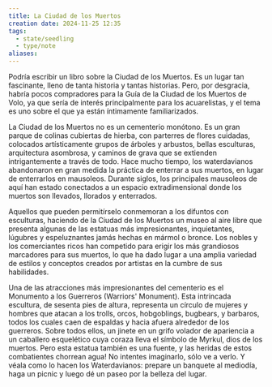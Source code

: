 ```yaml
---
title: La Ciudad de los Muertos
creation date: 2024-11-25 12:35
tags:
  - state/seedling
  - type/note
aliases:
---
```


Podría escribir un libro sobre la Ciudad de los Muertos. Es un lugar tan fascinante, lleno de tanta historia y tantas historias. Pero, por desgracia, habría pocos compradores para la
Guía de la Ciudad de los Muertos de Volo, ya que sería de interés principalmente para los acuarelistas, y el tema es uno sobre el que ya están íntimamente familiarizados.

La Ciudad de los Muertos no es un cementerio monótono. Es un gran parque de colinas cubiertas de hierba, con parterres de flores cuidadas, colocados artísticamente grupos de árboles y arbustos, bellas esculturas, arquitectura asombrosa, y caminos de grava que se extienden intrigantemente a través de todo. Hace mucho tiempo, los waterdavianos abandonaron en gran medida la práctica de enterrar a sus muertos, en lugar de enterrarlos en mausoleos. Durante siglos, los principales mausoleos de aquí han estado conectados a un espacio extradimensional donde los muertos son llevados, llorados y enterrados.

Aquellos que pueden permitírselo conmemoran a los difuntos con esculturas, haciendo de la Ciudad de los Muertos un museo al aire libre que presenta algunas de las estatuas más impresionantes, inquietantes, lúgubres y espeluznantes jamás hechas en mármol o bronce. Los nobles y los comerciantes ricos han competido para erigir los más grandiosos marcadores para sus muertos, lo que ha dado lugar a una amplia variedad de estilos y conceptos creados por artistas en la cumbre de sus habilidades.

Una de las atracciones más impresionantes del cementerio es el Monumento a los Guerreros (Warriors' Monument). Esta intrincada escultura, de sesenta pies de altura, representa un círculo de mujeres y hombres que atacan a los trolls, orcos, hobgoblings, bugbears, y barbaros, todos los cuales caen de espaldas y hacia afuera alrededor de los guerreros. Sobre todos ellos, un jinete en un grifo volador de apariencia a un caballero esquelético cuya coraza lleva el símbolo de Myrkul, dios de los muertos. Pero esta estatua también es una fuente, y las heridas de estos combatientes chorrean agua! No intentes
imaginarlo, sólo ve a verlo. Y véala como lo hacen los Waterdavianos: prepare un banquete al mediodía, haga un picnic y luego dé un paseo por la belleza del lugar.
